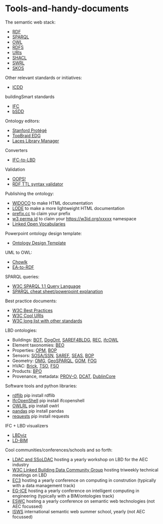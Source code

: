 # Tools-and-handy-documents

The semantic web stack:
- [RDF](https://www.w3.org/TR/rdf11-concepts/)
- [SPARQL](https://www.w3.org/TR/sparql11-query/)
- [OWL](https://www.w3.org/TR/owl-features/)
- [RDFS](https://www.w3.org/TR/rdf-schema/)
- [URIs](https://www.w3.org/wiki/URI)
- [SHACL](https://www.w3.org/TR/shacl/)
- [SWRL](https://www.w3.org/submissions/SWRL/)
- [SKOS](https://www.w3.org/TR/skos-reference/)

Other relevant standards or initiatives:
- [ICDD](https://www.iso.org/standard/74389.html)

buildingSmart standards
- [IFC](https://www.buildingsmart.org/standards/bsi-standards/industry-foundation-classes/)
- [bSDD](https://www.buildingsmart.org/users/services/buildingsmart-data-dictionary/)

Ontology editors:
- [Stanford Protégé](https://protege.stanford.edu/)
- [TopBraid EDG](https://www.topquadrant.com/vocabulary-management)
- [Laces Library Manager](https://academic.laces-manager.tech/app/#/)

Converters
- [IFC-to-LBD](https://github.com/jyrkioraskari/IFCtoLBD)

Validation
- [OOPS!](https://oops.linkeddata.es/)
- [RDF TTL syntax validator](http://ttl.summerofcode.be/)

Publishing the ontology:
- [WIDOCO](https://github.com/dgarijo/Widoco) to make HTML documentation
- [LODE](https://essepuntato.it/lode/) to make a more lightweight HTML documentation
- [prefix.cc](http://prefix.cc) to claim your prefix
- [w3 perma id](https://github.com/perma-id/w3id.org) to claim your https://w3id.org/xxxxx namespace
- [Linked Open Vocabularies](https://lov.linkeddata.es/dataset/lov/)

Powerpoint ontology design template:
- [Ontology Design Template](https://doi.org/10.5281/zenodo.6816899)

UML to OWL:
- [Chowlk](https://github.com/oeg-upm/Chowlk)
- [EA-to-RDF](https://github.com/Informatievlaanderen/OSLO-EA-to-RDF)

SPARQL queries:
- [W3C SPARQL 1.1 Query Language](https://www.w3.org/TR/sparql11-query/)
- [SPARQL cheat sheet/powerpoint explanation](https://www.iro.umontreal.ca/~lapalme/ift6281/sparql-1_1-cheat-sheet.pdf)

Best practice documents:
- [W3C Best Practices](https://www.w3.org/TR/ld-bp/)
- [W3C Cool URIs](https://www.w3.org/TR/cooluris/)
- [W3C long list with other standards](https://www.w3.org/TR/)

LBD ontologies:
- Buildings: [BOT](https://w3id.org/bot), [DogOnt](http://iot-ontologies.github.io/dogont/), [SAREF4BLDG](https://saref.etsi.org/saref4bldg/), [REC](https://dev.realestatecore.io/ontology/index.full), [ifcOWL](https://standards.buildingsmart.org/IFC/DEV/IFC4/ADD2_TC1/OWL/)
- Element taxonomies: [BEO](https://w3id.org/beo)
- Properties: [OPM](http://www.w3id.org/opm), [BOP](http://www.w3id.org/bop)
- Sensors: [SOSA/SSN](https://www.w3.org/TR/vocab-ssn/), [SAREF](https://saref.etsi.org/), [SEAS](http://www.w3id.org/seas), [BOP](http://www.w3id.org/bop)
- Geometry: [OMG](https://w3id.org/omg), [GeoSPARQL](http://www.opengis.net/ont/geosparql), [GOM](https://w3id.org/gom), [FOG](https://w3id.org/fog)
- HVAC: [Brick](https://brickschema.org/ontology/1.3), [TSO](https://rwth-e3d.github.io/tso/), [FSO](https://alikucukavci.github.io/FSO/)
- Products: [BPO](https://annawagner.github.io/bpo/)
- Provenance, metadata: [PROV-O](https://www.w3.org/TR/prov-o/), [DCAT](https://www.w3.org/TR/vocab-dcat-2/), [DublinCore](https://www.dublincore.org/specifications/dublin-core/dcmi-terms/)

Software tools and python libraries:
- [rdflib](https://rdflib.readthedocs.io/en/stable/) pip install rdflib
- [IfcOpenShell](https://ifcopenshell.org/) pip install ifcopenshell
- [OWLRL](https://owl-rl.readthedocs.io/en/latest/owlrl.html) pip install owlrl
- [pandas](https://pandas.pydata.org/) pip install pandas
- [requests](https://pypi.org/project/requests/) pip install requests

IFC + LBD visualizers
- [LBDviz](https://alexdonkers.github.io/LBDviz/dist/index.html)
- [LD-BIM](https://ld-bim.web.app/)

Cool communities/conferences/schools and so forth:
- [LDAC and SSoLDAC](https://linkedbuildingdata.net/ldac/) hosting a yearly workshop on LBD for the AEC industry
- [W3C Linked Building Data Community Group](https://www.w3.org/community/lbd/) hosting triweekly technical meetings on LBD
- [EC3](https://ec-3.org/) hosting a yearly conference on computing in constrution (typically with a data management track)
- [EG-ICE](https://eg-ice.org/) hosting a yearly conference on intelligent computing in engineering (typically with a BIM/ontologies track)
- [ESWC](https://eswc-conferences.org/index.html) hosting a yearly conference on semantic web technologies (not AEC focussed)
- [ISWS](https://2024.semanticwebschool.org/) international semantic web summer school, yearly (not AEC focussed)
